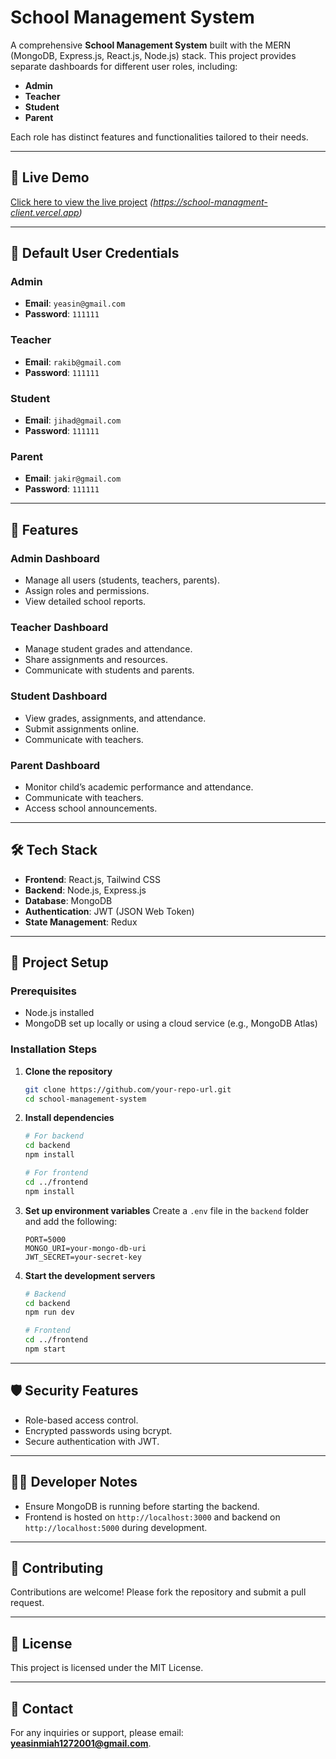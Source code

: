# School Management System

A comprehensive **School Management System** built with the MERN (MongoDB, Express.js, React.js, Node.js) stack. This project provides separate dashboards for different user roles, including:

- **Admin**
- **Teacher**
- **Student**
- **Parent**

Each role has distinct features and functionalities tailored to their needs.

---

## 🔗 Live Demo

[Click here to view the live project](#) _(https://school-managment-client.vercel.app)_

---

## 🔐 Default User Credentials

### Admin

- **Email**: `yeasin@gmail.com`
- **Password**: `111111`

### Teacher

- **Email**: `rakib@gmail.com`
- **Password**: `111111`

### Student

- **Email**: `jihad@gmail.com`
- **Password**: `111111`

### Parent

- **Email**: `jakir@gmail.com`
- **Password**: `111111`

---

## 🚀 Features

### Admin Dashboard

- Manage all users (students, teachers, parents).
- Assign roles and permissions.
- View detailed school reports.

### Teacher Dashboard

- Manage student grades and attendance.
- Share assignments and resources.
- Communicate with students and parents.

### Student Dashboard

- View grades, assignments, and attendance.
- Submit assignments online.
- Communicate with teachers.

### Parent Dashboard

- Monitor child’s academic performance and attendance.
- Communicate with teachers.
- Access school announcements.

---

## 🛠️ Tech Stack

- **Frontend**: React.js, Tailwind CSS
- **Backend**: Node.js, Express.js
- **Database**: MongoDB
- **Authentication**: JWT (JSON Web Token)
- **State Management**: Redux

---

## 📂 Project Setup

### Prerequisites

- Node.js installed
- MongoDB set up locally or using a cloud service (e.g., MongoDB Atlas)

### Installation Steps

1. **Clone the repository**

   ```bash
   git clone https://github.com/your-repo-url.git
   cd school-management-system
   ```

2. **Install dependencies**

   ```bash
   # For backend
   cd backend
   npm install

   # For frontend
   cd ../frontend
   npm install
   ```

3. **Set up environment variables**
   Create a `.env` file in the `backend` folder and add the following:

   ```env
   PORT=5000
   MONGO_URI=your-mongo-db-uri
   JWT_SECRET=your-secret-key
   ```

4. **Start the development servers**

   ```bash
   # Backend
   cd backend
   npm run dev

   # Frontend
   cd ../frontend
   npm start
   ```

---

## 🛡️ Security Features

- Role-based access control.
- Encrypted passwords using bcrypt.
- Secure authentication with JWT.

---

## 🧑‍💻 Developer Notes

- Ensure MongoDB is running before starting the backend.
- Frontend is hosted on `http://localhost:3000` and backend on `http://localhost:5000` during development.

---

## 🤝 Contributing

Contributions are welcome! Please fork the repository and submit a pull request.

---

## 📜 License

This project is licensed under the MIT License.

---

## 💬 Contact

For any inquiries or support, please email: **yeasinmiah1272001@gmail.com**.
